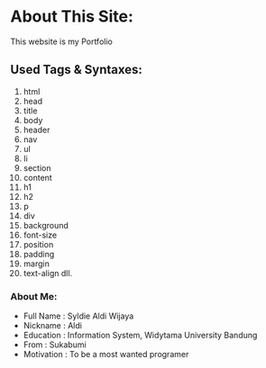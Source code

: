 # About This Site:

This website is my Portfolio

## Used Tags & Syntaxes:
1. html
2. head
3. title
4. body
5. header
6. nav
7. ul
8. li
9. section
10. content
11. h1
12. h2
13. p
14. div
15. background
16. font-size
17. position
18. padding
19. margin
20. text-align dll.


### About Me:

- Full Name	: Syldie Aldi Wijaya
- Nickname	: Aldi
- Education	: Information System, Widytama University Bandung
- From		: Sukabumi
- Motivation	: To be a most wanted programer

